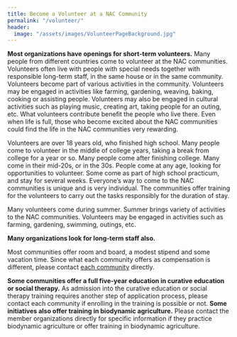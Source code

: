 ```yaml
---
title: Become a Volunteer at a NAC Community
permalink: "/volunteer/"
header:
  image: "/assets/images/VolunteerPageBackground.jpg"
---
```


**Most organizations have openings for short-term volunteers.**  Many people from different countries come to volunteer at the NAC communities. Volunteers often live with people with special needs together with responsible long-term staff, in the same house or in the same community.  Volunteers become part of various activities in the community.  Volunteers may be engaged in activities like farming, gardening, weaving, baking, cooking or assisting people.  Volunteers may also be engaged in cultural activities such as playing music, creating art, taking people for an outing, etc.  What volunteers contribute benefit the people who live there.   Even when life is full, those who become excited about the NAC communities could find the life in the NAC communities very rewarding.

Volunteers are over 18 years old, who finished high school.  Many people come to volunteer in the middle of college years, taking a break from college for a year or so. Many people come after finishing college.  Many come in their mid-20s, or in the 30s.  People come at any age, looking for opportunities to volunteer.  Some come as part of high school practicum, and stay for several weeks.  Everyone’s way to come to the NAC communities is unique and is very individual.  The communities offer training for the volunteers to carry out the tasks responsibly for the duration of stay.  

Many volunteers come during summer.  Summer brings variety of activities to the NAC communities.  Volunteers may be engaged in activities such as farming, gardening, swimming, outings, etc.

**Many organizations look for long-term staff also.**

Most communities offer room and board, a modest stipend and some vacation time.  Since what each community offers as compensation is different, please contact [each community](/communities) directly.  

**Some communities offer a full five-year education in curative education or social therapy.** As admission into the curative education or social therapy training requires another step of application process, please contact each community if enrolling in the training is possible or not. **Some initiatives also offer training in biodynamic agriculture.**  Please contact the member organizations directly for specific information if they practice biodynamic agriculture or offer training in biodynamic agriculture.
